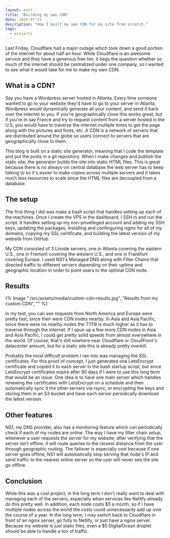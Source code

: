 ```yaml
---
layout: post
title: "Building my own CDN"
date: 2020-07-31
description: "How I built my own CDN for my site from scratch."
tags:
  - projects
---
```

Last Friday, Cloudflare had a major outage which took down a good portion of the internet for about half an hour. While Cloudflare is an awesome service and they have a generous free tier, it begs the question whether so much of the internet should be centralized under one company, so I wanted to see what it would take for me to make my own CDN.

## What is a CDN?

Say you have a Wordpress server hosted in Atlanta. Every time someone wanted to go to your website they'd have to go to your server in Atlanta, Wordpress would dynamically generate all your content, and send it back over the internet to you. If you're geographically close this works great, but if you're in say France and try to request content from a server hosted in the U.S, you would have to traverse the internet multiple times to get the page along with the pictures and fonts, etc. A CDN is a network of servers that are distributed around the globe so users connect to servers that are geographically close to them.

This blog is built on a static site generator, meaning that I code the template and put the posts in a git repository. When I make changes and publish the static site, the generator builds the site into static HTML files. This is great because there is no always-on central database the web server has to keep talking to so it's easier to make copies across multiple servers and it takes much less resources to scale since the HTML files are decoupled from a database.

## The setup

The first thing I did was make a bash script that handles setting up each of the machines. Once I create the VPS in the dashboard, I SSH in and run the script. It handles setting up my non-privelleged account and adding my SSH keys, updating the packages, installing and confinguring nginx for all of my domains, copying my SSL certificate, and building the latest version of my website from GitHub. 

My CDN consisted of 3 Linode servers, one in Atlanta covering the eastern U.S., one in Fremont covering the western U.S., and one in Frankfurt covering Europe. I used NS1's Managed DNS along with Filter Chains that directed traffic to different servers depending on their uptime and geographic location in order to point users to the optimal CDN node.

## Results

{% Image "./src/assets/media/custom-cdn-results.jpg", "Results from my custom CDN", "" %}

In my test, you can see requests from North America and Europe were pretty fast, since their were CDN nodes nearby. In Asia and Asia Pacific, since there were no nearby nodes the TTFB is much higher as it has to traverse through the internet. If I spun up a few more CDN nodes in Asia and Asia Pacific, I could get pretty solid speeds from almost everywhere in the world. Of course, that's still nowhere near Cloudflare or CloudFront's datacenter amount, but for a static site this is already pretty overkill.

Probably the most difficult problem I ran into was managing the SSL certificates. For this proof of concept, I just generated one LetsEncrypt certificate and copied it to each server in the bash startup script, but since LetsEncrypt certificates expire after 90 days if I were to use this long term that would be an issue. One idea is to have one main server which handles renewing the certificates with LetsEncrypt on a schedule and then automatically sync it the other servers via rsync, or encrypting the keys and storing them in an S3 bucket and have each server periodically download the latest version.

## Other features

NS1, my DNS provider, also has a monitoring feature which can periodically check if each of my nodes are online. The way I have my filter chain setup, whenever a user requests the server for my website, after verifying that the server isn't offline, it will route queries to the closest distance from the user through geographic routing. The failover is especially cool because if one server goes offline, NS1 will automatically stop serving that node's IP and send traffic to the nearest online server so the user will never see the site go offline.

## Conclusion

While this was a cool project, in the long term I don't really want to deal with managing each of the servers, especially when services like Netlify already do this pretty well. In addition, each node costs $5 a month, so if I have multiple nodes across the world the costs could unnecessarily add up over the course of a year. In the long term, I may switch back to Cloudflare in front of an nginx server, go fully to Netlify, or just have a nginx server. Because my website is just static files, even a $5 DigitalOcean droplet should be able to handle a ton of traffic.